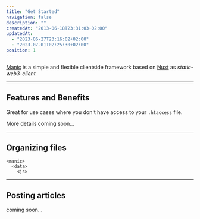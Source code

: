 ```yaml
---
title: "Get Started"
navigation: false
description: ""
createdAt: "2013-06-18T23:31:03+02:00"
updatedAt:
  - "2023-06-27T23:16:02+02:00"
  - "2023-07-01T02:25:30+02:00"
position: 1
---
```


[Manic][manic] is a simple and flexible clientside framework based on [Nuxt](https://nuxt.com) as *static-web3-client*

---

## Features and Benefits
Great for use cases where you don't have access to your `.htaccess` file.

More details coming soon...

---

## Organizing files
```
<manic>
  <data>
    <js>
```

---

## Posting articles
coming soon...

[manic]: https://github.com/manicjs/manic


